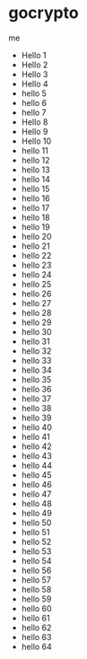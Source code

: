 # gocrypto
me
- Hello 1
- Hello 2
- Hello 3
- Hello 4
- hello 5
- hello 6
- hello 7
- Hello 8
- Hello 9
- Hello 10
- hello 11
- hello 12
- hello 13
- hello 14
- hello 15
- hello 16
- hello 17
- hello 18
- hello 19
- hello 20
- hello 21
- hello 22
- hello 23
- hello 24
- hello 25
- hello 26
- hello 27
- hello 28
- hello 29
- hello 30
- hello 31
- hello 32
- hello 33
- hello 34
- hello 35
- hello 36
- hello 37
- hello 38
- hello 39
- hello 40
- hello 41
- hello 42
- hello 43
- hello 44
- hello 45
- hello 46
- hello 47
- hello 48
- hello 49
- hello 50
- hello 51
- hello 52
- hello 53
- hello 54
- hello 56
- hello 57
- hello 58
- hello 59
- hello 60
- hello 61
- hello 62
- hello 63
- hello 64
